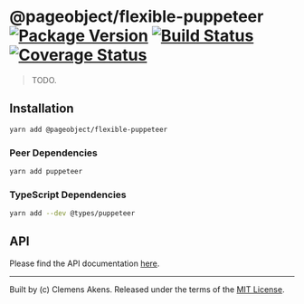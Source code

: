 # @pageobject/flexible-puppeteer [![Package Version][badge-npm-image]][badge-npm-link] [![Build Status][badge-travis-image]][badge-travis-link] [![Coverage Status][badge-coveralls-image]][badge-coveralls-link]

> TODO.

## Installation

```sh
yarn add @pageobject/flexible-puppeteer
```

### Peer Dependencies

```sh
yarn add puppeteer
```

### TypeScript Dependencies

```sh
yarn add --dev @types/puppeteer
```

## API

Please find the API documentation [here][internal-api-flexible-puppeteer].

---

Built by (c) Clemens Akens. Released under the terms of the [MIT License][internal-license].

[badge-coveralls-image]: https://coveralls.io/repos/github/clebert/pageobject/badge.svg?branch=master
[badge-coveralls-link]: https://coveralls.io/github/clebert/pageobject?branch=master
[badge-npm-image]: https://img.shields.io/npm/v/@pageobject/flexible-puppeteer.svg
[badge-npm-link]: https://yarnpkg.com/en/package/@pageobject/flexible-puppeteer
[badge-travis-image]: https://travis-ci.org/clebert/pageobject.svg?branch=master
[badge-travis-link]: https://travis-ci.org/clebert/pageobject

[internal-api-flexible-puppeteer]: https://pageobject.js.org/api/flexible-puppeteer/
[internal-license]: https://github.com/clebert/pageobject/blob/master/LICENSE
